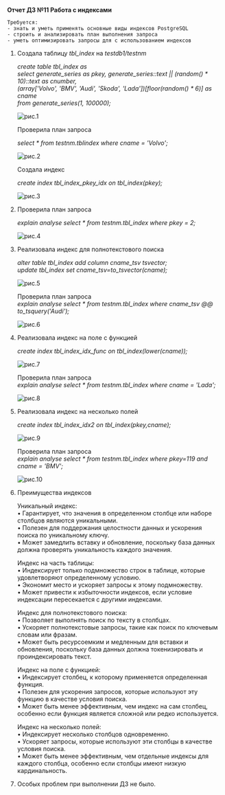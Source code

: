 **Отчет ДЗ №11 Работа с индексами**  
   
	Требуется:   
	- знать и уметь применять основные виды индексов PostgreSQL  
	- строить и анализировать план выполнения запроса  
	- уметь оптимизировать запросы для с использованием индексов     
  
1. Создала таблицу *tbl_index* на *testdb1/testnm*  
  
	*create table tbl_index as  
	select generate_series as pkey, generate_series::text || (random() * 10)::text as cnumber,   
    (array['Volvo', 'BMV', 'Audi', 'Skoda', 'Lada'])[floor(random() * 6)] as cname  
	from generate_series(1, 100000);*    
  
	![рис.1](https://github.com/tulenevak/otus-PostgreSQL-2024-03-tuleneva/tree/main/HW11%20-%20index/image/im1.jpg) 

	Проверила план запроса  
   
	*select * from testnm.tblindex where cname = 'Volvo';*  
  
	![рис.2](https://github.com/tulenevak/otus-PostgreSQL-2024-03-tuleneva/tree/main/HW11%20-%20index/image/im2.jpg) 
    
	Создала индекс  

	*create index tbl_index_pkey_idx on tbl_index(pkey);*  
    
	![рис.3](https://github.com/tulenevak/otus-PostgreSQL-2024-03-tuleneva/tree/main/HW11%20-%20index/image/im3.jpg)     
  
1. Проверила план запроса  
  
	*explain analyse select * from testnm.tbl_index where pkey = 2;*  
    
	![рис.4](https://github.com/tulenevak/otus-PostgreSQL-2024-03-tuleneva/tree/main/HW11%20-%20index/image/im4.jpg) 
  
1. Реализовала индекс для полнотекстового поиска  
  
	*alter table tbl_index add column cname_tsv tsvector;*  
	*update tbl_index set cname_tsv=to_tsvector(cname);*  
  
	![рис.5](https://github.com/tulenevak/otus-PostgreSQL-2024-03-tuleneva/tree/main/HW11%20-%20index/image/im5.jpg) 
  
	Проверила план запроса  
	*explain analyse select * from testnm.tbl_index where cname_tsv @@ to_tsquery('Audi');*  
  
	![рис.6](https://github.com/tulenevak/otus-PostgreSQL-2024-03-tuleneva/tree/main/HW11%20-%20index/image/im6.jpg)  
  
1. Реализовала индекс на поле с функцией  
  
	*create index tbl_index_idx_func on tbl_index(lower(cname));*  
  
	![рис.7](https://github.com/tulenevak/otus-PostgreSQL-2024-03-tuleneva/tree/main/HW11%20-%20index/image/im7.jpg) 
  
	Проверила план запроса  
	*explain analyse select * from testnm.tbl_index where cname = 'Lada';*  
  
	![рис.8](https://github.com/tulenevak/otus-PostgreSQL-2024-03-tuleneva/tree/main/HW11%20-%20index/image/im8.jpg) 
  
1. Реализовала индекс на несколько полей  
  
	*create index tbl_index_idx2 on tbl_index(pkey,cname);*  
   
	![рис.9](https://github.com/tulenevak/otus-PostgreSQL-2024-03-tuleneva/tree/main/HW11%20-%20index/image/im9.jpg) 
  
	Проверила план запроса  
	*explain analyse select * from testnm.tbl_index where pkey=119 and cname = 'BMV';*  
  
	![рис.10](https://github.com/tulenevak/otus-PostgreSQL-2024-03-tuleneva/tree/main/HW11%20-%20index/image/im10.jpg) 
    
1. Преимущества индексов  
  
	Уникальный индекс:  
	• Гарантирует, что значения в определенном столбце или наборе столбцов являются уникальными.  
	• Полезен для поддержания целостности данных и ускорения поиска по уникальному ключу.  
	• Может замедлить вставку и обновление, поскольку база данных должна проверять уникальность каждого значения.  
  	
	Индекс на часть таблицы:  
	• Индексирует только подмножество строк в таблице, которые удовлетворяют определенному условию.  
	• Экономит место и ускоряет запросы к этому подмножеству.  
	• Может привести к избыточности индексов, если условие индексации пересекается с другими индексами.  
  
	Индекс для полнотекстового поиска:  
	• Позволяет выполнять поиск по тексту в столбцах.  
	• Ускоряет полнотекстовые запросы, такие как поиск по ключевым словам или фразам.  
	• Может быть ресурсоемким и медленным для вставки и обновления, поскольку база данных должна токенизировать и проиндексировать текст.  
  
	Индекс на поле с функцией:  
	• Индексирует столбец, к которому применяется определенная функция.  
	• Полезен для ускорения запросов, которые используют эту функцию в качестве условия поиска.  
	• Может быть менее эффективным, чем индекс на сам столбец, особенно если функция является сложной или редко используется.    
  
	Индекс на несколько полей:  
	• Индексирует несколько столбцов одновременно.  
	• Ускоряет запросы, которые используют эти столбцы в качестве условия поиска.  
	• Может быть менее эффективным, чем отдельные индексы для каждого столбца, особенно если столбцы имеют низкую кардинальность.  
  
1. Особых проблем при выполнении ДЗ не было.  
